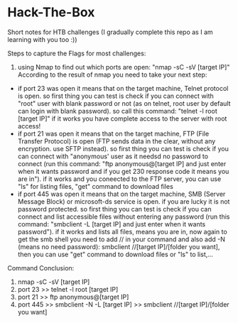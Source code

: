 # Hack-The-Box
Short notes for HTB challenges (I gradually complete this repo as I am learning with you too :))

Steps to capture the Flags for most challenges:
1. using Nmap to find out which ports are open: "nmap -sC -sV [target IP]"  
According to the result of nmap you need to take your next step:  
  * if port 23 was open it means that on the target machine, Telnet protocol is open. so first thing you can test is check if you can connect with "root" user with blank password or not (as on telnet, root user by default can login with blank password). so call this command: "telnet -l root [target IP]" if it works you have complete access to the server with root access!  
  * if port 21 was open it means that on the target machine, FTP (File Transfer Protocol) is open (FTP sends data in the clear, without any encryption. use SFTP instead). so first thing you can test is check if you can connect with "anonymous' user as it needsd no password to connect (run this command: "ftp anonymous@[target IP] and just enter when it wants password and if you get 230 response code it means you are in"). if it works and you coneected to the FTP server, you can use "ls" for listing files, "get" command to download files  
  * if port 445 was open it means that on the target machine, SMB (Server Message Block) or microsoft-ds service is open. if you are lucky it is not password protected. so first thing you can test is check if you can connect and list accessible files without entering any password (run this command: "smbclient -L [target IP] and just enter when it wants password"). if it works and lists all files, means you are in, now again to get the smb shell you need to add // in your command and also add -N (means no need password): smbclient //[target IP]/[folder you want], then you can use "get" command to download files or "ls" to list,...  







  Command Conclusion:

  1. nmap -sC -sV [target IP]  
  2. port 23 >> telnet -l root [target IP]  
  3. port 21 >> ftp anonymous@[target IP]  
  4. port 445 >> smbclient -N -L [target IP] >> smbclient //[target IP]/[folder you want]  
